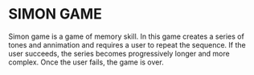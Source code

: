 # SIMON GAME
Simon game is a game of memory skill. In this game creates a series of tones and annimation and requires a user to repeat the sequence. If the user succeeds, the series becomes progressively longer and more complex. Once the user fails, the game is over. 
